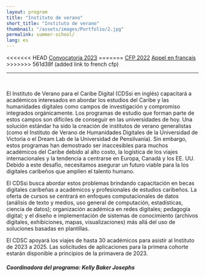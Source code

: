 ```yaml
---
layout: program
title: "Instituto de verano"
short_title: "Instituto de verano"
thumbnail: "/assets/images/Portfolio/2.jpg"
permalink: summer-school/
lang: es
---
```


<div class="project-demo-btn">
<<<<<<< HEAD
        <a class="btn project-btn" href="{{site.baseurl}}/summer-school/cfp2022/">Convocatoria 2023</a>
=======
        <a class="btn project-btn" href="{{site.baseurl}}/summer-school/cfp2022/">CFP 2022</a> <a class="btn project-btn" href="https://docs.google.com/document/d/1Lp2Y6SpMaVijGTf2_JNzT20mdaUr4Ndl2zm8r3bYrHY/edit">Appel en français</a>
>>>>>>> 561d38f (added link to french cfp)
    </div>
<hr>
<br>

<div class="portfolio-details">
    <p>El Instituto de Verano para el Caribe Digital (CDSsi en inglés) capacitará a académicos interesados ​​en abordar los estudios del Caribe y las humanidades digitales como campos de investigación y compromiso integrados orgánicamente. Los programas de estudio que forman parte de estos campos son difíciles de conseguir en las universidades de hoy. Una solución estándar ha sido la creación de institutos de verano generalistas (como el Instituto de Verano de Humanidades Digitales de la Universidad de Victoria o el Dream Lab de la Universidad de Pensilvania). Sin embargo, estos programas han demostrado ser inaccesibles para muchos académicos del Caribe debido al alto costo, la logística de los viajes internacionales y la tendencia a centrarse en Europa, Canadá y los EE. UU. Debido a este desafío, necesitamos asegurar un futuro viable para la los digitales caribeños que amplíen el talento humano.</p>
    <p>El CDSsi busca abordar estos problemas brindando capacitación en becas digitales caribeñas a académicos y profesionales de estudios caribeños. La oferta de cursos se centrará en enfoques computacionales de datos (análisis de texto y medios, uso general de computación, estadísticas, ciencia de datos); organización académica en redes digitales; pedagogía digital; y el diseño e implementación de sistemas de conocimiento (archivos digitales, exhibiciones, mapas, visualizaciones) más allá del uso de soluciones basadas en plantillas.</p>
    <p>El CDSC apoyará los viajes de hasta 30 académicos para asistir al Instituto de 2023 a 2025. Las solicitudes de aplicaciones para la primera cohorte estarán disponible a principios de la primavera de 2023.</p>
    <div><h5>Coordinadora del programa: Kelly Baker Josephs</h5></div>
</div>
